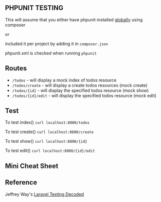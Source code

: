 ## PHPUNIT TESTING

This will assume that you either have phpunit installed [globally](https://phpunit.de/manual/current/en/installation.html) using composer

*or*

included it per project by adding it in `composer.json`


phpunit.xml is checked when running `phpunit`

## Routes

- `/todos` - will display a mock index of todos resource
- `/todos/create` - will display a create todos resources (mock create)
- `/todos/{id}` - will display the specified todos resource (mock show)
- `/todos/{id}/edit` - will display the specified todos resource (mock edit)


## Test

To test index()
`curl localhost:8000/todos`

To test create()
`curl localhost:8000/create`

To test show()
`curl localhost:8000/{id}`

To test edit()
`curl localhost:8000/{id}/edit`


## Mini Cheat Sheet



## Reference

Jeffrey Way's [Laravel Testing Decoded](https://leanpub.com/laravel-testing-decoded)